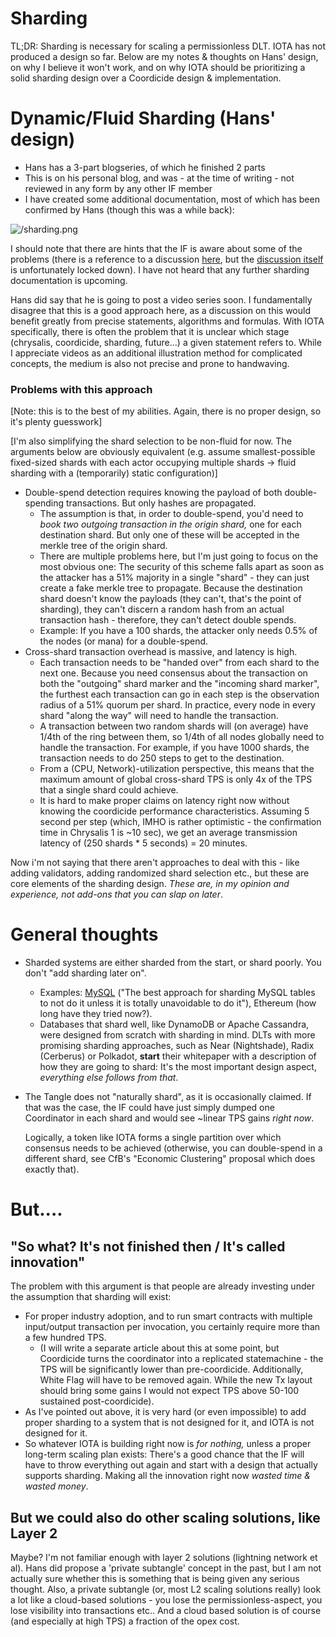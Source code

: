 # Sharding

TL;DR: Sharding is necessary for scaling a permissionless DLT. IOTA has not
produced a design so far. Below are my notes & thoughts on Hans' design, on why
I believe it won't work, and on why IOTA should be prioritizing a solid
sharding design over a Coordicide design & implementation.

# Dynamic/Fluid Sharding (Hans' design)

- Hans has a 3-part blogseries, of which he finished 2 parts
- This is on his personal blog, and was - at the time of writing - not reviewed in any form by any other IF member
- I have created some additional documentation, most of which has been confirmed by Hans (though this was a while back):

![/sharding.png](/sharding.png)

I should note that there are hints that the IF is aware about some of the
problems (there is a reference to a discussion
[here](https://iota.cafe/t/data-sharding/1188), but the [discussion
itself](https://iota.cafe/t/my-take-on-sharding/360/4) is unfortunately locked
down). I have not heard that any further sharding documentation is upcoming.

Hans did say that he is going to post a video series soon.  I fundamentally
disagree that this is a good approach here, as a discussion on this would benefit
greatly from precise statements, algorithms and formulas. With IOTA specifically,
there is often the problem that it is unclear which stage (chrysalis, coordicide,
sharding, future...) a given statement refers to.
While I appreciate videos as an additional illustration method for complicated
concepts, the medium is also not precise and prone to handwaving.

### Problems with this approach

[Note: this is to the best of my abilities. Again, there is no proper design,
so it's plenty guesswork]

[I'm also simplifying the shard selection to be non-fluid for now. The
arguments below are obviously equivalent (e.g. assume smallest-possible
fixed-sized shards with each actor occupying multiple shards → fluid sharding
with a (temporarily) static configuration)]

- Double-spend detection requires knowing the payload of both double-spending transactions. But only hashes are propagated.
    - The assumption is that, in order to double-spend, you'd need to *book two outgoing transaction in the origin shard,* one for each destination shard. But only one of these will be accepted in the merkle tree of the origin shard.
    - There are multiple problems here, but I'm just going to focus on the most obvious one: The security of this scheme falls apart as soon as the attacker has a 51% majority in a single "shard" - they can just create a fake merkle tree to propagate. Because the destination shard doesn't know the payloads (they can't, that's the point of sharding), they can't discern a random hash from an actual transaction hash - therefore, they can't detect double spends.
    - Example: If you have a 100 shards, the attacker only needs 0.5% of the nodes (or mana) for a double-spend.
- Cross-shard transaction overhead is massive, and latency is high.
    - Each transaction needs to be "handed over" from each shard to the next one. Because you need consensus about the transaction on both the "outgoing" shard marker and the "incoming shard marker", the furthest each transaction can go in each step is the observation radius of a 51% quorum per shard. In practice, every node in every shard "along the way" will need to handle the transaction.
    - A transaction between two random shards will (on average) have 1/4th of the ring between them, so 1/4th of all nodes globally need to handle the transaction. For example, if you have 1000 shards, the transaction needs to do 250 steps to get to the destination.
    - From a (CPU, Network)-utilization perspective, this means that the maximum
      amount of global cross-shard TPS is only 4x of the TPS that a single shard
      could achieve.
    - It is hard to make proper claims on latency right now without knowing the
      coordicide performance characteristics. Assuming 5 second per step
      (which, IMHO is rather optimistic - the confirmation time in Chrysalis 1 is
      ~10 sec), we get an average transmission latency of (250 shards \* 5 seconds) = 20 minutes.

Now i'm not saying that there aren't approaches to deal with this - like adding validators, adding randomized shard selection etc., but these are core elements of the sharding design. *These are, in my opinion and experience, not add-ons that you can slap on later*. 

# General thoughts

- Sharded systems are either sharded from the start, or shard poorly. You don't "add sharding later on".
    - Examples:
    [MySQL](https://stackoverflow.com/questions/5541421/mysql-sharding-approaches) ("The best approach for sharding MySQL tables to not do it unless it is totally unavoidable to do it"), Ethereum (how long have they tried now?).
    - Databases that shard well, like DynamoDB or Apache Cassandra, were
      designed from scratch with sharding in mind. DLTs with more promising
      sharding approaches, such as Near (Nightshade), Radix (Cerberus) or Polkadot,
      **start** their whitepaper with a description of how they are going to shard:
      It's the most important design aspect, *everything else follows from that*.

- The Tangle does not "naturally shard", as it is occasionally claimed. If that
  was the case, the IF could have just simply dumped one Coordinator in each
  shard and would see ~linear TPS gains *right now*.
  
  Logically, a token like IOTA forms a single partition over which consensus needs to be achieved (otherwise, you can double-spend in a different shard, see CfB's "Economic Clustering" proposal which does exactly that).

# But....

## "So what? It's not finished then / It's called innovation"

The problem with this argument is that people are already investing under the assumption that sharding will exist:

- For proper industry adoption, and to run smart contracts with multiple input/output transaction per invocation, you certainly require more than a few hundred TPS.
    - (I will write a separate article about this at some point, but Coordicide turns the coordinator into a replicated statemachine - the TPS will be significantly lower than pre-coordicide. Additionally, White Flag will have to be removed again. While the new Tx layout should bring some gains I would not expect TPS above 50-100 sustained post-coordicide).
- As I've pointed out above, it is very hard (or even impossible) to add proper sharding to a system that is not designed for it, and IOTA is not designed for it.
- So whatever IOTA is building right now is *for nothing,* unless a proper long-term scaling plan exists: There's a good chance that the IF will have to throw everything out again and start with a design that actually supports sharding. Making all the innovation right now *wasted time & wasted money*.

## But we could also do other scaling solutions, like Layer 2

Maybe? I'm not familiar enough with layer 2 solutions (lightning network et al). Hans did propose a 'private subtangle' concept in the past, but I am not actually sure whether this is something that is being given any serious thought.
Also, a private subtangle (or, most L2 scaling solutions really) look a lot like a
cloud-based solutions - you lose the permissionless-aspect, you lose visibility
into transactions etc.. And a cloud based solution is of course (and
especially at high TPS) a fraction of the opex cost.

